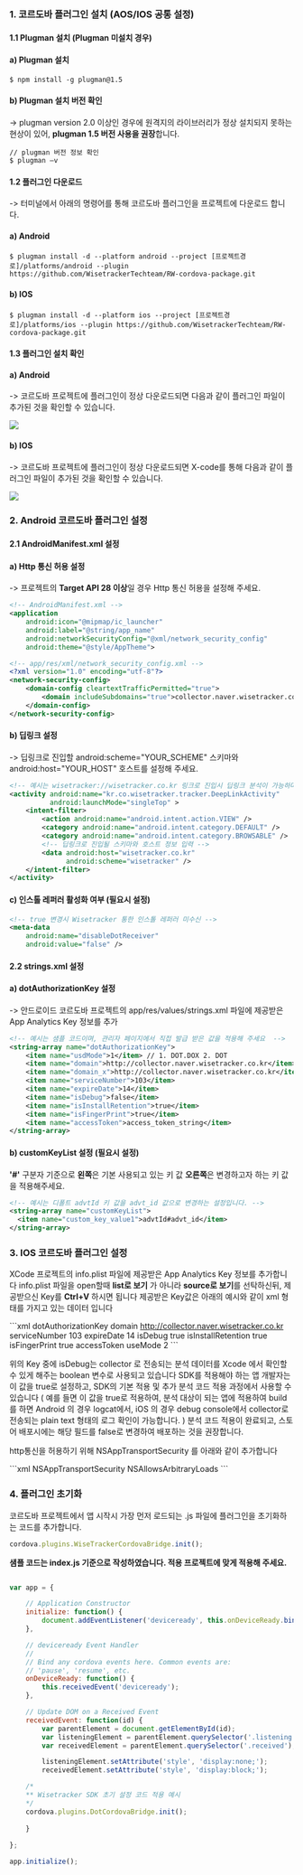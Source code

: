 ### 1. 코르도바 플러그인 설치 (AOS/IOS 공통 설정)

#### 1.1 Plugman 설치 (Plugman 미설치 경우)

#### a) Plugman 설치

```node
$ npm install -g plugman@1.5
```

#### b) Plugman 설치 버전 확인 
-> plugman version 2.0 이상인 경우에 원격지의 라이브러리가 정상 설치되지 못하는 현상이 있어, **plugman 1.5 버전 사용을 권장**합니다.


```node
// plugman 버전 정보 확인
$ plugman –v
```

#### 1.2 플러그인 다운로드
-> 터미널에서 아래의 명령어를 통해 코르도바 플러그인을 프로젝트에 다운로드 합니다.

#### a) Android

```node
$ plugman install -d --platform android --project [프로젝트경로]/platforms/android --plugin https://github.com/WisetrackerTechteam/RW-cordova-package.git
```

#### b) IOS
```node
$ plugman install -d --platform ios --project [프로젝트경로]/platforms/ios --plugin https://github.com/WisetrackerTechteam/RW-cordova-package.git
```

#### 1.3 플러그인 설치 확인

#### a) Android
-> 코르도바 프로젝트에 플러그인이 정상 다운로드되면 다음과 같이 플러그인 파일이 추가된 것을 확인할 수 있습니다.

![](http://www.wisetracker.co.kr/wp-content/uploads/2019/04/aos-cordova-addfile.jpg)

#### b) IOS
-> 코르도바 프로젝트에 플러그인이 정상 다운로드되면 X-code를 통해 다음과 같이 플러그인 파일이 추가된 것을 확인할 수 있습니다.

![](http://www.wisetracker.co.kr/wp-content/uploads/2019/08/cordova_index.png)

### 2. Android 코르도바 플러그인 설정

#### 2.1 AndroidManifest.xml 설정

#### a) Http 통신 허용 설정
-> 프로젝트의 **Target API 28 이상**일 경우 Http 통신 허용을 설정해 주세요.

```xml
<!-- AndroidManifest.xml -->
<application
	android:icon="@mipmap/ic_launcher"
	android:label="@string/app_name"
	android:networkSecurityConfig="@xml/network_security_config"
	android:theme="@style/AppTheme">
```

```xml
<!-- app/res/xml/network_security_config.xml -->
<?xml version="1.0" encoding="utf-8"?>
<network-security-config>
    <domain-config cleartextTrafficPermitted="true">
        <domain includeSubdomains="true">collector.naver.wisetracker.co.kr</domain>
    </domain-config>
</network-security-config>
```

#### b) 딥링크 설정
-> 딥링크로 진입할 android:scheme="YOUR_SCHEME" 스키마와 android:host="YOUR_HOST" 호스트를 설정해 주세요.

```xml
<!-- 예시는 wisetracker://wisetracker.co.kr 링크로 진입시 딥링크 분석이 가능하며, 사용될 값을 직접 수정해 주세요. -->
<activity android:name="kr.co.wisetracker.tracker.DeepLinkActivity" 
          android:launchMode="singleTop" >
    <intent-filter>
        <action android:name="android.intent.action.VIEW" />
        <category android:name="android.intent.category.DEFAULT" />
        <category android:name="android.intent.category.BROWSABLE" />
      	<!-- 딥링크로 진입될 스키마와 호스트 정보 입력 -->
        <data android:host="wisetracker.co.kr"
              android:scheme="wisetracker" />
    </intent-filter>
</activity>
```

#### c) 인스톨 레퍼러 활성화 여부 (필요시 설정)

```xml
<!-- true 변경시 Wisetracker 통한 인스톨 레퍼러 미수신 -->
<meta-data 
	android:name="disableDotReceiver" 
	android:value="false" />
```

#### 2.2 strings.xml 설정

#### a) dotAuthorizationKey 설정
-> 안드로이드 코르도바 프로젝트의 app/res/values/strings.xml 파일에 제공받은 App Analytics Key 정보를 추가

```xml
<!-- 예시는 샘플 코드이며, 관리자 페이지에서 직접 발급 받은 값을 적용해 주세요  -->
<string-array name="dotAuthorizationKey">
    <item name="usdMode">1</item> // 1. DOT.DOX 2. DOT
    <item name="domain">http://collector.naver.wisetracker.co.kr</item> // DOT END POINT
    <item name="domain_x">http://collector.naver.wisetracker.co.kr</item> // DOX END POINT
    <item name="serviceNumber">103</item>
    <item name="expireDate">14</item>
    <item name="isDebug">false</item>
    <item name="isInstallRetention">true</item>
    <item name="isFingerPrint">true</item>
    <item name="accessToken">access_token_string</item>
</string-array>
```

#### b) customKeyList 설정 (필요시 설정)
**'#'** 구분자 기준으로 **왼쪽**은 기본 사용되고 있는 키 값 **오른쪽**은 변경하고자 하는 키 값을 적용해주세요.

```xml
<!-- 예시는 디폴트 advtId 키 값을 advt_id 값으로 변경하는 설정입니다. -->
<string-array name="customKeyList">
  <item name="custom_key_value1">advtId#advt_id</item>
</string-array>
```

### 3. IOS 코르도바 플러그인 설정

XCode 프로젝트의 info.plist 파일에 제공받은 App Analytics Key 정보를 추가합니다
info.plist 파일을 open할때 **list로 보기** 가 아니라 **source로 보기**를 선탁하신뒤, 제공받으신 Key를 **Ctrl+V** 하시면 됩니다
제공받은 Key값은 아래의 예시와 같이 xml 형태를 가지고 있는 데이터 입니다

\`\`\`xml
<key>dotAuthorizationKey</key>
<dict>
	<key>domain</key>
	<string>http://collector.naver.wisetracker.co.kr</string>
	<key>serviceNumber</key>
	<string>103</string>
	<key>expireDate</key>
	<string>14</string>
	<key>isDebug</key>
	<string>true</string>
	<key>isInstallRetention</key>
	<string>true</string>
	<key>isFingerPrint</key>
	<string>true</string>
	<key>accessToken</key>
	<string></string>
  <key>useMode</key>
  <string>2</string>
</dict>
\`\`\`

위의 Key 중에 isDebug는 collector 로 전송되는 분석 데이터를 Xcode 에서 확인할 수 있게 해주는 boolean 변수로 사용되고 있습니다
SDK를 적용해야 하는 앱 개발자는 이 값을 true로 설정하고, SDK의 기본 적용 및 추가 분석 코드 적용 과정에서 사용할 수 있습니다
( 예를 들면 이 값을 true로 적용하여, 분석 대상이 되는 앱에 적용하여 build를 하면 Android 의 경우 logcat에서, iOS 의 경우 debug console에서 collector로 전송되는 plain text 형태의 로그 확인이 가능합니다. )
분석 코드 적용이 완료되고, 스토어 배포시에는 해당 필드를 false로 변경하여 배포하는 것을 권장합니다.


http통신을 허용하기 위해 NSAppTransportSecurity 를 아래와 같이 추가합니다


\`\`\`xml
<key>NSAppTransportSecurity</key>
<dict>
	<key>NSAllowsArbitraryLoads</key>
	<true/>
</dict>
\`\`\`
### 4. 플러그인 초기화
코르도바 프로젝트에서 앱 시작시 가장 먼저 로드되는 .js 파일에 플러그인을 초기화하는 코드를 추가합니다.

```javascript
cordova.plugins.WiseTrackerCordovaBridge.init(); 
```

**샘플 코드는 index.js 기준으로 작성하였습니다. 적용 프로젝트에 맞게 적용해 주세요.**

```javascript

var app = {

    // Application Constructor
    initialize: function() {
        document.addEventListener('deviceready', this.onDeviceReady.bind(this), false);
    },

    // deviceready Event Handler
    //
    // Bind any cordova events here. Common events are:
    // 'pause', 'resume', etc.
    onDeviceReady: function() {
        this.receivedEvent('deviceready');
    },

    // Update DOM on a Received Event
    receivedEvent: function(id) {
        var parentElement = document.getElementById(id);
        var listeningElement = parentElement.querySelector('.listening');
        var receivedElement = parentElement.querySelector('.received');

        listeningElement.setAttribute('style', 'display:none;');
        receivedElement.setAttribute('style', 'display:block;');

	/*
	** Wisetracker SDK 초기 설정 코드 적용 예시 
	*/
	cordova.plugins.DotCordovaBridge.init();
		
    }
    
};

app.initialize();
```
